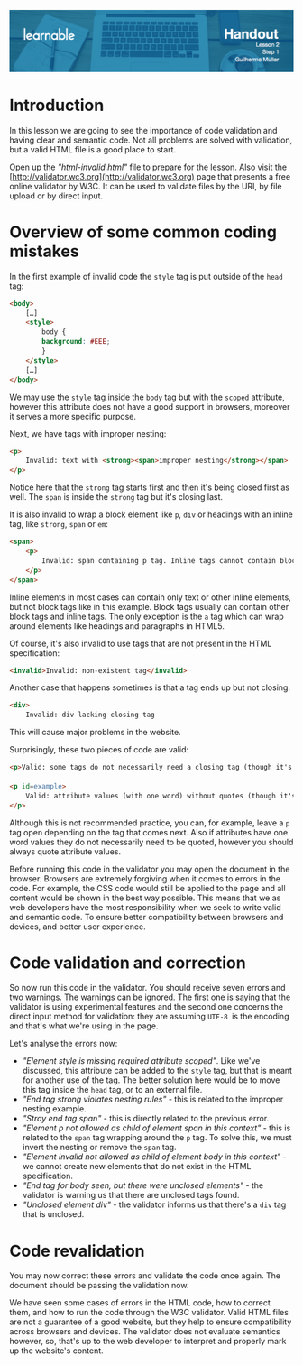 ![](head-2.png)
# Introduction

In this lesson we are going to see the importance of code validation and having clear and semantic code. Not all problems are solved with validation, but a valid HTML file is a good place to start.

Open up the *"html-invalid.html"* file to prepare for the lesson. Also visit the [http://validator.wc3.org](http://validator.wc3.org) page that presents a free online validator by W3C. It can be used to validate files by the URI, by file upload or by direct input.

# Overview of some common coding mistakes

In the first example of invalid code the `style` tag is put outside of the `head` tag:

```html
<body>
	[…] 
	<style>
		body {
		background: #EEE;
		}
	</style>
	[…] 
</body>
```

We may use the `style` tag inside the `body` tag but with the `scoped` attribute, however this attribute does not have a good support in browsers, moreover it serves a more specific purpose.

Next, we have tags with improper nesting:

```html
<p>
	Invalid: text with <strong><span>improper nesting</strong></span>
</p>
```

Notice here that the `strong` tag starts first and then it's being closed first as well. The `span` is inside the `strong` tag but it's closing last.

It is also invalid to wrap a block element like `p`, `div` or headings with an inline tag, like `strong`, `span` or `em`:

```html
<span>
	<p>
		Invalid: span containing p tag. Inline tags cannot contain block tags (except the <code>a</code> tag). Inline tags include <code>span</code>, <code>em</code>, <code>strong</code>. Block tags include <code>div</code>, <code>section</code> (and all other structural tags), <code>h1</code> to <code>h6</code> and lists (<code>ul</code>, <code>ol</code>).
	</p>
</span>
```

Inline elements in most cases can contain only text or other inline elements, but not block tags like in this example. Block tags usually can contain other block tags and inline tags. The only exception is the `a` tag which can wrap around elements like headings and paragraphs in HTML5.

Of course, it's also invalid to use tags that are not present in the HTML specification:

```html
<invalid>Invalid: non-existent tag</invalid>
```

Another case that happens sometimes is that a tag ends up but not closing:

```html
<div>
	Invalid: div lacking closing tag
```

This will cause major problems in the website.

Surprisingly, these two pieces of code are valid:

```html
<p>Valid: some tags do not necessarily need a closing tag (though it's best practice to close all tags). These tags include <code>p</code> and <code>li</code>.

<p id=example>
	Valid: attribute values (with one word) without quotes (though it's best practice to quote all attributes).
</p>
```

Although this is not recommended practice, you can, for example, leave a `p` tag open depending on the tag that comes next. Also if attributes have one word values they do not necessarily need to be quoted, however you should always quote attribute values.

Before running this code in the validator you may open the document in the browser. Browsers are extremely forgiving when it comes to errors in the code. For example, the CSS code would still be applied to the page and all content would be shown in the best way possible. This means that we as web developers have the most responsibility when we seek to write valid and semantic code. To ensure better compatibility between browsers and devices, and better user experience.

# Code validation and correction

So now run this code in the validator. You should receive seven errors and two warnings. The warnings can be ignored. The first one is saying that the validator is using experimental features and the second one concerns the direct input method for validation: they are assuming `UTF-8 `is the encoding and that's what we're using in the page.

Let's analyse the errors now:

* *"Element style is missing required attribute scoped"*. Like we've discussed, this attribute can be added to the `style` tag, but that is meant for another use of the tag. The better solution here would be to move this tag inside the `head` tag, or to an external file.
* *"End tag strong violates nesting rules"* - this is related to the improper nesting example.
* *"Stray end tag span"* - this is directly related to the previous error.
* *"Element p not allowed as child of element span in this context"* - this is related to the `span` tag wrapping around the `p` tag. To solve this, we must invert the nesting or remove the `span` tag.
* *"Element invalid not allowed as child of element body in this context"* - we cannot create new elements that do not exist in the HTML specification.
* *"End tag for body seen, but there were unclosed elements"* - the validator is warning us that there are unclosed tags found.
* *"Unclosed element div"* - the validator informs us that there's a `div` tag that is unclosed.

# Code revalidation

You may now correct these errors and validate the code once again. The document should be passing the validation now.

We have seen some cases of errors in the HTML code, how to correct them, and how to run the code through the W3C validator. Valid HTML files are not a guarantee of a good website, but they help to ensure compatibility across browsers and devices. The validator does not evaluate semantics however, so, that's up to the web developer to interpret and properly mark up the website's content.
